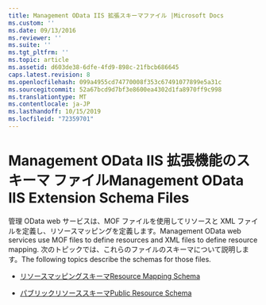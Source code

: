```yaml
---
title: Management OData IIS 拡張スキーマファイル |Microsoft Docs
ms.custom: ''
ms.date: 09/13/2016
ms.reviewer: ''
ms.suite: ''
ms.tgt_pltfrm: ''
ms.topic: article
ms.assetid: d603de38-6dfe-4fd9-898c-21fbcb686645
caps.latest.revision: 8
ms.openlocfilehash: 099a4955cd74770008f353c67491077899e5a31c
ms.sourcegitcommit: 52a67bcd9d7bf3e8600ea4302d1fa8970ff9c998
ms.translationtype: MT
ms.contentlocale: ja-JP
ms.lasthandoff: 10/15/2019
ms.locfileid: "72359701"
---
```

# <a name="management-odata-iis-extension-schema-files"></a><span data-ttu-id="14ce7-102">Management OData IIS 拡張機能のスキーマ ファイル</span><span class="sxs-lookup"><span data-stu-id="14ce7-102">Management OData IIS Extension Schema Files</span></span>

<span data-ttu-id="14ce7-103">管理 OData web サービスは、MOF ファイルを使用してリソースと XML ファイルを定義し、リソースマッピングを定義します。</span><span class="sxs-lookup"><span data-stu-id="14ce7-103">Management OData web services use MOF files to define resources and XML files to define resource mapping.</span></span> <span data-ttu-id="14ce7-104">次のトピックでは、これらのファイルのスキーマについて説明します。</span><span class="sxs-lookup"><span data-stu-id="14ce7-104">The following topics describe the schemas for those files.</span></span>

- [<span data-ttu-id="14ce7-105">リソースマッピングスキーマ</span><span class="sxs-lookup"><span data-stu-id="14ce7-105">Resource Mapping Schema</span></span>](./resource-mapping-schema.md)

- [<span data-ttu-id="14ce7-106">パブリックリソーススキーマ</span><span class="sxs-lookup"><span data-stu-id="14ce7-106">Public Resource Schema</span></span>](./public-resource-schema.md)